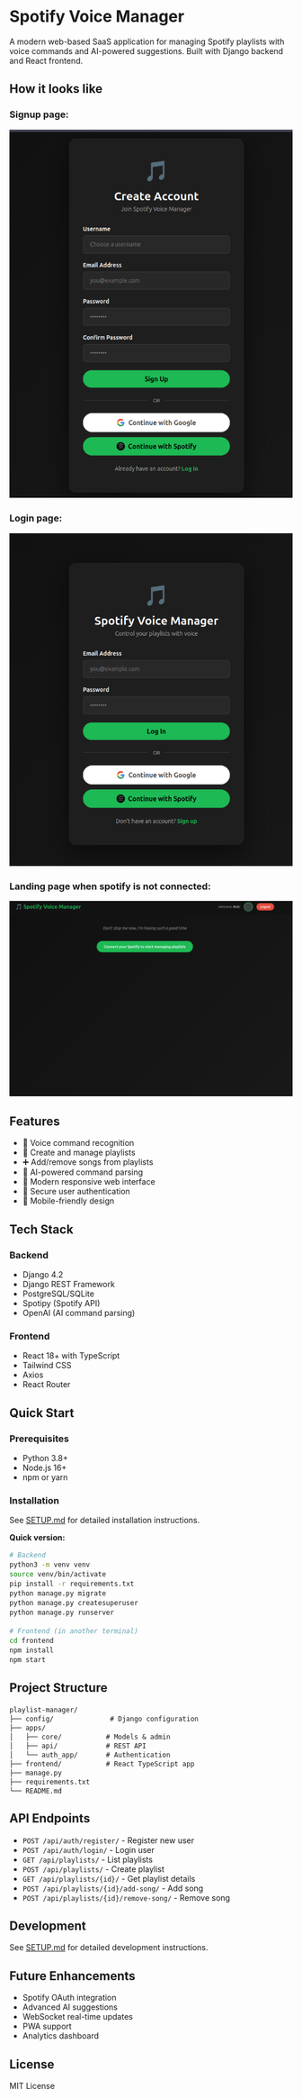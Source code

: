 # Spotify Voice Manager

A modern web-based SaaS application for managing Spotify playlists with voice commands and AI-powered suggestions. Built with Django backend and React frontend.

## How it looks like

### Signup page:
![Sign Up](image-2.png)

### Login page:
![Sign In page](image-1.png)

### Landing page when spotify is not connected:
![Landing page when spotify is not connected](image.png)

## Features

- 🎤 Voice command recognition
- 🎵 Create and manage playlists
- ➕ Add/remove songs from playlists
- 🤖 AI-powered command parsing
- 🎨 Modern responsive web interface
- 🔐 Secure user authentication
- 📱 Mobile-friendly design

## Tech Stack

### Backend
- Django 4.2
- Django REST Framework
- PostgreSQL/SQLite
- Spotipy (Spotify API)
- OpenAI (AI command parsing)

### Frontend
- React 18+ with TypeScript
- Tailwind CSS
- Axios
- React Router

## Quick Start

### Prerequisites
- Python 3.8+
- Node.js 16+
- npm or yarn

### Installation

See [SETUP.md](SETUP.md) for detailed installation instructions.

**Quick version:**

```bash
# Backend
python3 -m venv venv
source venv/bin/activate
pip install -r requirements.txt
python manage.py migrate
python manage.py createsuperuser
python manage.py runserver

# Frontend (in another terminal)
cd frontend
npm install
npm start
```

## Project Structure

```
playlist-manager/
├── config/              # Django configuration
├── apps/
│   ├── core/           # Models & admin
│   ├── api/            # REST API
│   └── auth_app/       # Authentication
├── frontend/           # React TypeScript app
├── manage.py
├── requirements.txt
└── README.md
```

## API Endpoints

- `POST /api/auth/register/` - Register new user
- `POST /api/auth/login/` - Login user
- `GET /api/playlists/` - List playlists
- `POST /api/playlists/` - Create playlist
- `GET /api/playlists/{id}/` - Get playlist details
- `POST /api/playlists/{id}/add-song/` - Add song
- `POST /api/playlists/{id}/remove-song/` - Remove song

## Development

See [SETUP.md](SETUP.md) for detailed development instructions.

## Future Enhancements

- Spotify OAuth integration
- Advanced AI suggestions
- WebSocket real-time updates
- PWA support
- Analytics dashboard

## License

MIT License
